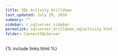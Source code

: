 ```yaml
---
title: SQL Activity drilldown
last_updated: July 29, 2016
summary: ""
sidebar: c_sqlserver_sidebar
permalink: sqlserver_drilldown_sqlactivity.html
folder: ConnectSQLServer
---
```





{% include links.html %}
